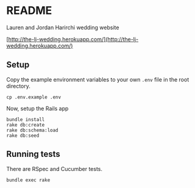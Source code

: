 # README

Lauren and Jordan Harirchi wedding website

[http://the-lj-wedding.herokuapp.com/](http://the-lj-wedding.herokuapp.com/)

## Setup
Copy the example environment variables to your own  `.env` file in the root directory.

```
cp .env.example .env
```

Now, setup the Rails app
```
bundle install
rake db:create
rake db:schema:load
rake db:seed
```

## Running tests
There are RSpec and Cucumber tests.

```
bundle exec rake
```
